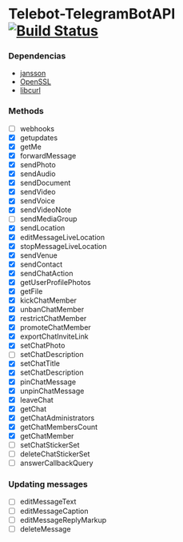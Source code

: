 # Telebot-TelegramBotAPI [![Build Status](https://travis-ci.org/giancarlopro/Telebot-TelegramBotAPI.svg?branch=master)](https://travis-ci.org/giancarlopro/Telebot-TelegramBotAPI)

### Dependencias
* [jansson](https://github.com/akheron/jansson)
* [OpenSSL](https://github.com/openssl/openssl)
* [libcurl](https://curl.haxx.se/libcurl/)

### Methods
- [ ] webhooks
- [x] getupdates
- [x] getMe
- [x] forwardMessage
- [x] sendPhoto
- [x] sendAudio
- [x] sendDocument
- [x] sendVideo
- [x] sendVoice
- [x] sendVideoNote
- [ ] sendMediaGroup
- [x] sendLocation
- [x] editMessageLiveLocation
- [x] stopMessageLiveLocation
- [x] sendVenue
- [x] sendContact
- [x] sendChatAction
- [x] getUserProfilePhotos
- [x] getFile
- [x] kickChatMember
- [x] unbanChatMember
- [x] restrictChatMember
- [x] promoteChatMember
- [x] exportChatInviteLink
- [x] setChatPhoto
- [ ] setChatDescription
- [x] setChatTitle
- [x] setChatDescription
- [x] pinChatMessage
- [x] unpinChatMessage
- [x] leaveChat
- [x] getChat
- [x] getChatAdministrators
- [x] getChatMembersCount
- [x] getChatMember
- [ ] setChatStickerSet
- [ ] deleteChatStickerSet
- [ ] answerCallbackQuery

### Updating messages
- [ ] editMessageText
- [ ] editMessageCaption
- [ ] editMessageReplyMarkup
- [ ] deleteMessage
